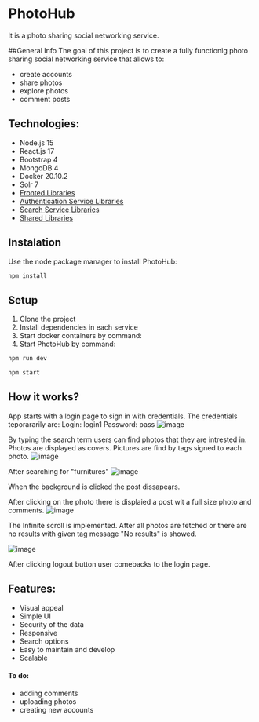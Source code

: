 # PhotoHub

It is a photo sharing social networking service. 

##General Info
The goal of this project is to create a fully functionig photo sharing social networking service that allows to:
* create accounts
* share photos
* explore photos
* comment posts

## Technologies:
* Node.js 15
* React.js 17
* Bootstrap 4
* MongoDB 4
* Docker 20.10.2
* Solr 7
* [Fronted Libraries](https://github.com/AleksandraBogusz/photo-hub/blob/main/frontend/package.json)
* [Authentication Service Libraries](https://github.com/AleksandraBogusz/photo-hub/blob/main/authentication-service/package.json)
* [Search Service Libraries ](https://github.com/AleksandraBogusz/photo-hub/tree/main/search-service)
* [Shared Libraries ](https://github.com/AleksandraBogusz/photo-hub/blob/main/shared/package.json)


## Instalation
Use the node package manager to install PhotoHub:

```bash
npm install
```

## Setup
1. Clone the project
2. Install dependencies in each service
3. Start docker containers by command:
4. Start PhotoHub by command:
```bash
npm run dev
```
```bash
npm start
```

## How it works?
App starts with a login page to sign in with credentials. The credentials teporararily are: Login: login1 Password: pass
![image](https://user-images.githubusercontent.com/43926545/106159529-2db03780-6185-11eb-868c-65ec041774dc.png)

By typing the search term users can find photos that they are intrested in. Photos are displayed as covers. Pictures are find by tags signed to each photo. 
![image](https://user-images.githubusercontent.com/43926545/106159782-6f40e280-6185-11eb-8ded-03ce9129fba1.png)

After searching for "furnitures"
![image](https://user-images.githubusercontent.com/43926545/106161499-5fc29900-6187-11eb-9978-d2e14529b998.png)

When the background is clicked the post dissapears.

After clicking on the photo there is displaied a post wit a full size photo and comments.
![image](https://user-images.githubusercontent.com/43926545/106159917-97304600-6185-11eb-8c63-28778d8c69f5.png)

The Infinite scroll is implemented. After all photos  are fetched or there are no results with given tag message "No results" is showed.

![image](https://user-images.githubusercontent.com/43926545/106162388-5685fc00-6188-11eb-8464-ab33edc9cb92.png)

After clicking logout button user comebacks to the login page.

## Features:
* Visual appeal
* Simple UI
* Security of the data
* Responsive
* Search options
* Easy to maintain and develop
* Scalable


#### To do:
* adding comments
* uploading photos
* creating new accounts









